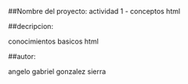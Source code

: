 ##Nombre del proyecto: actividad 1 - conceptos html

##decripcion:

conocimientos basicos html 

##autor:

angelo gabriel gonzalez sierra